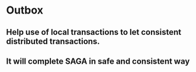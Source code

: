 # Outbox
## Help use of local transactions to let consistent distributed  transactions.
## It will complete SAGA in safe and consistent way